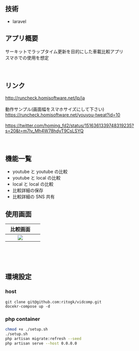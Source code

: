 ## 技術
- laravel

## アプリ概要

サーキットでラップタイム更新を目的にした車載比較アプリ<br>
スマホでの使用を想定<br>
<br>
<br>

## リンク

http://runcheck.homisoftware.net/lp/ja <br>
<br>
動作サンプル(画面幅をスマホサイズにして下さい)<br>
https://runcheck.homisoftware.net/youyou-tweat?id=10<br>
<br>
https://twitter.com/homing_fd2/status/1516361339748319235?s=20&t=m7lv_Mh4W78hdyT9CsLSYQ<br>
<br>
<br>

## 機能一覧

- youtube と youtube の比較
- youtube と local の比較
- local と local の比較
- 比較詳細の保存
- 比較詳細の SNS 共有

## 使用画面

|                                                    比較画面　                                                     |     |
| :---------------------------------------------------------------------------------------------------------------: | :-: |
| <img src="https://user-images.githubusercontent.com/72111956/107892429-5d728400-6f68-11eb-872b-e532ca898251.png"> |

<br>

<br>
<br>

## 環境設定

### host

```
git clone git@github.com:ritogk/vidcomp.git
docekr-compose up -d
```

### php container

```sh
chmod +x ./setup.sh
./setup.sh
php artisan migrate:refresh --seed
php artisan serve --host 0.0.0.0
```

<br>
<br>
